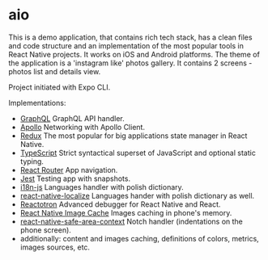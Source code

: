 # **aio**

This is a demo application, that contains rich tech stack, has a clean files and code structure and an implementation of the most popular tools in React Native projects. It works on iOS and Android platforms. The theme of the application is a 'instagram like' photos gallery. It contains 2 screens - photos list and details view.

Project initiated with Expo CLI.

Implementations:

- [GraphQL](https://graphql.org/) GraphQL API handler.
- [Apollo](https://www.apollographql.com/docs/react/api/react-apollo/) Networking with Apollo Client.
- [Redux](https://redux.js.org/basics/usage-with-react) The most popular for big applications state manager in React Native.
- [TypeScript](https://momentjs.com/) Strict syntactical superset of JavaScript and optional static typing.
- [React Router](https://reacttraining.com/react-router/native/guides/quick-start) App navigation.
- [Jest](https://jestjs.io/docs/en/tutorial-react-native) Testing app with snapshots.
- [i18n-js](https://github.com/fnando/i18n-js) Languages handler with polish dictionary.
- [react-native-localize](https://github.com/react-native-community/react-native-localize) Languages hander with polish dictionary as well.
- [Reactotron](https://github.com/infinitered/reactotron) Advanced debugger for React Native and React.
- [React Native Image Cache](https://github.com/wcandillon/react-native-expo-image-cache) Images caching in phone's memory.
- [react-native-safe-area-context](https://github.com/th3rdwave/react-native-safe-area-context) Notch handler (indentations on the phone screen).
- additionally: content and images caching, definitions of colors, metrics, images sources, etc.
